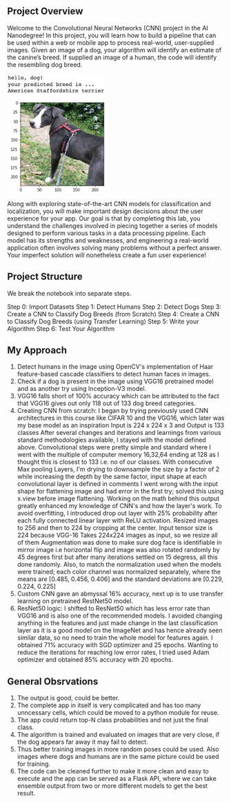 [//]: # (Image References)

[image1]: ./images/sample_dog_output.png "Sample Output"
[image2]: ./images/vgg16_model.png "VGG-16 Model Layers"
[image3]: ./images/vgg16_model_draw.png "VGG16 Model Figure"


## Project Overview

Welcome to the Convolutional Neural Networks (CNN) project in the AI Nanodegree! In this project, you will learn how to build a pipeline that can be used within a web or mobile app to process real-world, user-supplied images.  Given an image of a dog, your algorithm will identify an estimate of the canine’s breed.  If supplied an image of a human, the code will identify the resembling dog breed.  

![Sample Output][image1]

Along with exploring state-of-the-art CNN models for classification and localization, you will make important design decisions about the user experience for your app.  Our goal is that by completing this lab, you understand the challenges involved in piecing together a series of models designed to perform various tasks in a data processing pipeline.  Each model has its strengths and weaknesses, and engineering a real-world application often involves solving many problems without a perfect answer.  Your imperfect solution will nonetheless create a fun user experience!

## Project Structure

We break the notebook into separate steps.

Step 0: Import Datasets
Step 1: Detect Humans
Step 2: Detect Dogs
Step 3: Create a CNN to Classify Dog Breeds (from Scratch)
Step 4: Create a CNN to Classify Dog Breeds (using Transfer Learning)
Step 5: Write your Algorithm
Step 6: Test Your Algorithm

## My Approach

1. Detect humans in the image using OpenCV's implementation of Haar feature-based cascade classifiers to detect human faces in images.
2. Check if a dog is present in the image using VGG16 pretrained model  and as another try using Inception-V3 model.
3. VGG16 falls short of 100% accuracy which can be attributed to the fact that VGG16 gives out only 118 out of 133 dog breed categories.
4. Creating CNN from scratch: 
    I began by trying previously used CNN architectures in this course like CIFAR 10 and the VGG16, which later was my base model as an inspiration
    Input is 224 x 224 x 3 and Output is 133 classes
    After several changes and iterations and learnings from various standard methodologies available, I stayed with the model defined above.
    Convolutional steps were pretty simple and standard where I went with the multiple of computer memory 16,32,64 ending at 128 as I thought this is closest to 133 i.e. no of our classes.
    With consecutive Max pooling Layers, I'm drying to downsample the size by a factor of 2 while increasing the depth by the same factor, input shape at each convolutional layer is defined in comments
    I went wrong with the input shape for flattening image and had error in the first try; solved this using x.view before image flattening. Working on the math behind this output greatly enhanced my knowledge of CNN's and how the layer's work.
    To avoid overfitting, I introduced drop out layer with 25% probability after each fully connected linear layer with ReLU activation.
    Resized images to 256 and then to 224 by cropping at the center. Input tensor size is 224 because VGG-16 Takes 224x224 images as input, so we resize all of them
    Augmentation was done to make sure dog face is identifiable in mirror image i.e horizontal flip and image was also rotated randomly by 45 degrees first but after many iterations settled on 15 degress, all this done randomly.
    Also, to match the normalization used when the models were trained; each color channel was normalized separately, where the means are [0.485, 0.456, 0.406] and the standard deviations are [0.229, 0.224, 0.225]
5. Custom CNN gave an abmyssal 16% accuracy, next up is to use transfer learning on pretrained RestNet50 model.
6. ResNet50 logic:
    I shifted to ResNet50 which has less error rate than VGG16 and is also one of the recommended models.
    I avoided changing anything in the features and just made change in the last classification layer as it is a good model on the ImageNet and has hence already seen similar data, so no need to train the whole model for features again.
    I obtained 71% accuracy with SGD optimizer and 25 epochs. Wanting to reduce the iterations for reaching low error rates, I tried used Adam optimizer and obtained 85% accuracy with 20 epochs.
    
    
## General Obsrvations
1. The output is good, could be better.
2. The complete app in itself is very complicated and has too many unncessary cells, which could be moved to a python module for reuse.
3. The app could return top-N class probabilities and not just the final class.
4. The algorithm is trained and evaluated on images that are very close, if the dog appears far away it may fail to detect.
5. Thus better training images in more random poses could be used. Also images where dogs and humans are in the same picture could be used for training.
6. The code can be cleaned further to make it more clean and easy to execute and the app can be served as a Flask API, where we can take ensemble output from two or more different models to get the best result.
